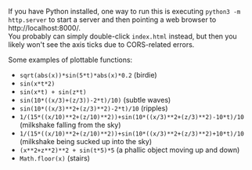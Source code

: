 If you have Python installed, one way to run this is executing `python3 -m http.server` to start a server and then pointing a web browser to http://localhost:8000/.  
You probably can simply double-click `index.html` instead, but then you likely won't see the axis ticks due to CORS-related errors.

Some examples of plottable functions:
- `sqrt(abs(x))*sin(5*t)*abs(x)*0.2` (birdie)
- `sin(x*t*2)`
- `sin(x*t) + sin(z*t)`
- `sin(10*((x/3)+(z/3))-2*t)/10)` (subtle waves)
- `sin(10*((x/3)**2+(z/3)**2)-2*t)/10` (ripples)
- `1/(15*((x/10)**2+(z/10)**2))+sin(10*((x/3)**2+(z/3)**2)-10*t)/10` (milkshake falling from the sky)
- `1/(15*((x/10)**2+(z/10)**2))+sin(10*((x/3)**2+(z/3)**2)+10*t)/10` (milkshake being sucked up into the sky)
- `(x**2+z**2)**2 + sin(t*5)*5` (a phallic object moving up and down)
- `Math.floor(x)` (stairs)